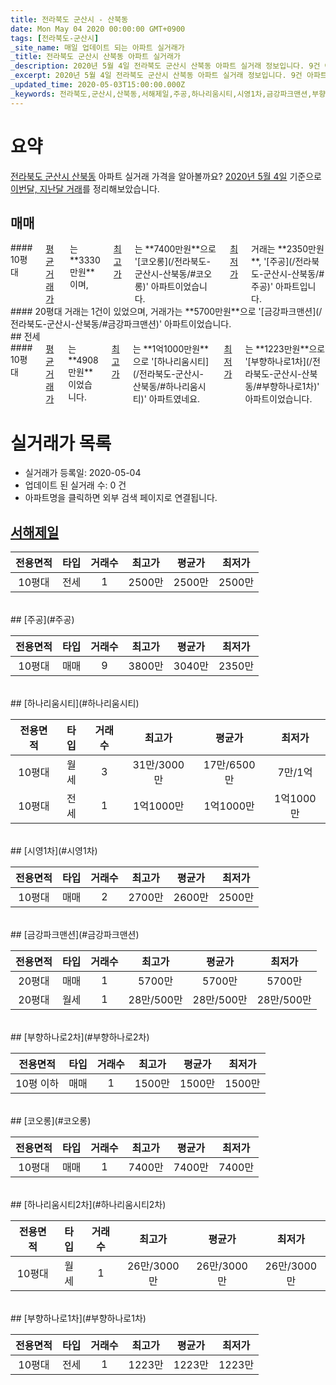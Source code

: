 ```yaml
---
title: 전라북도 군산시 - 산북동
date: Mon May 04 2020 00:00:00 GMT+0900
tags: [전라북도-군산시]
_site_name: 매일 업데이트 되는 아파트 실거래가
_title: 전라북도 군산시 산북동 아파트 실거래가
_description: 2020년 5월 4일 전라북도 군산시 산북동 아파트 실거래 정보입니다. 9건 아파트 정보가 있습니다.
_excerpt: 2020년 5월 4일 전라북도 군산시 산북동 아파트 실거래 정보입니다. 9건 아파트 정보가 있습니다.
_updated_time: 2020-05-03T15:00:00.000Z
_keywords: 전라북도,군산시,산북동,서해제일,주공,하나리움시티,시영1차,금강파크맨션,부향하나로2차,코오롱,하나리움시티2차,부향하나로1차
---
```





# 요약
<ins>전라북도 군산시 산북동</ins> 아파트 실거래 가격을 알아볼까요? <ins>2020년 5월 4일</ins> 기준으로 <ins>이번달, 지난달 거래</ins>를 정리해보았습니다.

## 매매
<div class="container">
<div class="six columns" markdown="1">
#### 10평대
<ins>평균 거래가</ins>는 **3330만원**이며, <ins>최고가</ins>는 **7400만원**으로 '[코오롱](/전라북도-군산시-산북동/#코오롱)' 아파트이었습니다. <ins>최저가</ins> 거래는 **2350만원**, '[주공](/전라북도-군산시-산북동/#주공)' 아파트입니다.
</div>
<div class="six columns" markdown="1">
#### 20평대
거래는 1건이 있었으며, 거래가는 **5700만원**으로 '[금강파크맨션](/전라북도-군산시-산북동/#금강파크맨션)' 아파트이었습니다.
</div>
</div>
## 전세
<div class="container">
<div class="twelve columns" markdown="1">
#### 10평대
<ins>평균 거래가</ins>는 **4908만원**이었습니다. <ins>최고가</ins>는 **1억1000만원**으로 '[하나리움시티](/전라북도-군산시-산북동/#하나리움시티)' 아파트였네요. <ins>최저가</ins>는 **1223만원**으로 '[부향하나로1차](/전라북도-군산시-산북동/#부향하나로1차)' 아파트이었습니다.
</div>
</div>



# 실거래가 목록
- 실거래가 등록일: 2020-05-04
- 업데이트 된 실거래 수: 0 건
- 아파트명을 클릭하면 외부 검색 페이지로 연결됩니다.

## [서해제일](#서해제일)

|전용면적|타입|거래수|최고가|평균가|최저가|
|:---:|:---:|:---:|:---:|:---:|:---:|
|10평대|<span class="deal-type-2">전세</span>|1|2500만|2500만|2500만|

<br/>
## [주공](#주공)

|전용면적|타입|거래수|최고가|평균가|최저가|
|:---:|:---:|:---:|:---:|:---:|:---:|
|10평대|<span class="deal-type-1">매매</span>|9|3800만|3040만|2350만|

<br/>
## [하나리움시티](#하나리움시티)

|전용면적|타입|거래수|최고가|평균가|최저가|
|:---:|:---:|:---:|:---:|:---:|:---:|
|10평대|<span class="deal-type-3">월세</span>|3|31만/3000만|17만/6500만|7만/1억|
|10평대|<span class="deal-type-2">전세</span>|1|1억1000만|1억1000만|1억1000만|

<br/>
## [시영1차](#시영1차)

|전용면적|타입|거래수|최고가|평균가|최저가|
|:---:|:---:|:---:|:---:|:---:|:---:|
|10평대|<span class="deal-type-1">매매</span>|2|2700만|2600만|2500만|

<br/>
## [금강파크맨션](#금강파크맨션)

|전용면적|타입|거래수|최고가|평균가|최저가|
|:---:|:---:|:---:|:---:|:---:|:---:|
|20평대|<span class="deal-type-1">매매</span>|1|5700만|5700만|5700만|
|20평대|<span class="deal-type-3">월세</span>|1|28만/500만|28만/500만|28만/500만|

<br/>
## [부향하나로2차](#부향하나로2차)

|전용면적|타입|거래수|최고가|평균가|최저가|
|:---:|:---:|:---:|:---:|:---:|:---:|
|10평 이하|<span class="deal-type-1">매매</span>|1|1500만|1500만|1500만|

<br/>
## [코오롱](#코오롱)

|전용면적|타입|거래수|최고가|평균가|최저가|
|:---:|:---:|:---:|:---:|:---:|:---:|
|10평대|<span class="deal-type-1">매매</span>|1|7400만|7400만|7400만|

<br/>
## [하나리움시티2차](#하나리움시티2차)

|전용면적|타입|거래수|최고가|평균가|최저가|
|:---:|:---:|:---:|:---:|:---:|:---:|
|10평대|<span class="deal-type-3">월세</span>|1|26만/3000만|26만/3000만|26만/3000만|

<br/>
## [부향하나로1차](#부향하나로1차)

|전용면적|타입|거래수|최고가|평균가|최저가|
|:---:|:---:|:---:|:---:|:---:|:---:|
|10평대|<span class="deal-type-2">전세</span>|1|1223만|1223만|1223만|

<br/>



